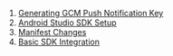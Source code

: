 1. [Generating GCM Push Notification Key](Generating_GCM_Push_Notification_Key.md)
2. [Android Studio SDK Setup](Android_Studio_SDK_Setup.md)
3. [Manifest Changes](Manifest_Changes.md)
4. [Basic SDK Integration](Basic_SDK_Integration.md)
